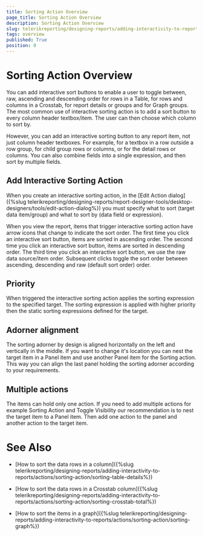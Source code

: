 ```yaml
---
title: Sorting Action Overview
page_title: Sorting Action Overview
description: Sorting Action Overview
slug: telerikreporting/designing-reports/adding-interactivity-to-reports/actions/sorting-action/overview
tags: overview
published: True
position: 0
---
```


# Sorting Action Overview


You can add interactive sort buttons to enable a user to toggle between, raw, ascending and descending order for rows in a Table, for rows and columns in a Crosstab, for report details or groups and for Graph groups. The most common use of interactive sorting action is to add a sort button to every column header textbox/item. The user can then choose which column to sort by.       

However, you can add an interactive sorting button to any report item, not just column header textboxes. For example, for a textbox in a row outside a row group, for child group rows or columns, or for the detail rows or columns. You can also combine fields into a single expression, and then sort by multiple fields.       

## Add Interactive Sorting Action

When you create an interactive sorting action, in the [Edit Action dialog]({%slug telerikreporting/designing-reports/report-designer-tools/desktop-designers/tools/edit-action-dialog%}) you must specify what to sort (target data item/group) and what to sort by (data field or expression).         

When you view the report, items that trigger interactive sorting action have arrow icons that change to indicate the sort order. The first time you click an interactive sort button, items are sorted in ascending order. The second time you click an interactive sort button, items are sorted in descending order. The third time you click an interactive sort button, we use the raw data source/item order. Subsequent clicks toggle the sort order between ascending, descending and raw (default sort order) order.         

## Priority

When triggered the interactive sorting action applies the sorting expression to the specified target. The sorting expression is applied with higher priority then the static sorting expressions defined for the target.       		

## Adorner alignment

The sorting adorner by design is aligned horizontally on the left and vertically in the middle. If you want to change it's location you can nest the target item in a Panel item and use another Panel item for the Sorting action. This way you can align the last panel holding the sorting adorner according to your requirements.           	

## Multiple actions

The items can hold only one action. If you need to add multiple actions for example Sorting Action and Toggle Visibility our recommendation is to nest the target item to a Panel item. Then add one action to the panel and another action to the target item.           	

# See Also


 * [How to sort the data rows in a column]({%slug telerikreporting/designing-reports/adding-interactivity-to-reports/actions/sorting-action/sorting-table-details%})

 * [How to sort the data rows in a Crosstab column]({%slug telerikreporting/designing-reports/adding-interactivity-to-reports/actions/sorting-action/sorting-crosstab-total%})

 * [How to sort the items in a graph]({%slug telerikreporting/designing-reports/adding-interactivity-to-reports/actions/sorting-action/sorting-graph%})
